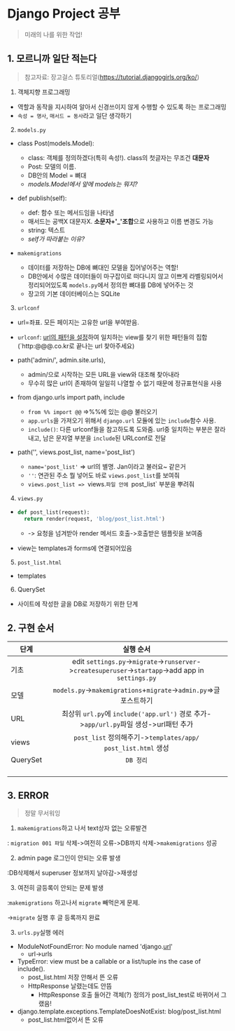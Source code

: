 # Django Project 공부

> 미래의 나를 위한 작업!



## 1. 모르니까 일단 적는다

> 참고자료: 장고걸스 튜토리얼(https://tutorial.djangogirls.org/ko/)

1) 객체지향 프로그래밍

- 역할과 동작을 지시하여 알아서 신경쓰이지 않게 수행할 수 있도록 하는 프로그래밍
- `속성 = 명사`, `매서드 = 동사`라고 일단 생각하기

2)  `models.py` 

- class Post(models.Model):
  - class: 객체를 정의하겠다(특히 속성!). class의 첫글자는 무조건 **대문자**
  - Post: 모델의 이름.
  - DB안의 Model = 뼈대
  - *models.Model에서 앞에 models는 뭐지?*

  

- def publish(self):
  - def: 함수 또는 메서드임을 나타냄
  - 매서드는 공백X 대문자X. **소문자+'_'조합**으로 사용하고 이름 변경도 가능
  - string: 텍스트
  - *self가 따라붙는 이유?*

- `makemigrations`
  - 데이터를 저장하는 DB에 뼈대인 모델을 집어넣어주는 역할!
  - DB안에서 수많은 데이터들이 마구잡이로 떠다니지 않고 이쁘게 라벨링되어서 정리되어있도록 `models.py`에서 정의한 뼈대를 DB에 넣어주는 것
  - 장고의 기본 데이터베이스는 SQLite

3) `urlconf`

- url=좌표. 모든 페이지는 고유한 url을 부여받음. 
- `urlconf`: <u>url의 패턴을 설정</u>하여 일치하는 view를 찾기 위한 패턴들의 집합(`http:@@@.co.kr로 끝나는 url 찾아주세요)
- path('admin/', admin.site.urls),
  - admin/으로 시작하는 모든 URL을 view와 대조해 찾아내라
  - 무수히 많은 url이 존재하여 일일히 나열할 수 없기 때문에 정규표현식을 사용
- from django.urls import path, include
  - `from %% import @@` =>%%에 있는 @@ 불러오기
  - `app.urls`을 가져오기 위해서 `django.url` 모듈에 있는 `include`함수 사용. 
  - `include()`: 다른 urlconf들을 참고하도록 도와줌. url중 일치하는 부분은 잘라내고, 남은 문자열 부분을 `include`된 URLconf로 전달

- path('', views.post_list, name='post_list')
  - `name='post_list'` => url의 별명. Jan이라고 불러요~ 같은거
  - `''`: 연관된 주소 뭘 넣어도 바로 `views.post_list`를 보여줘
  - `views.post_list => `views.`파일 안에 `post_list` 부분을 뿌려줘

4) `views.py`

- ```python
  def post_list(request): 
  	return render(request, 'blog/post_list.html')
  ```

  - -> 요청을 넘겨받아 render 메서드 호출->호출받은 템플릿을 보여줌

- view는 templates과 forms에 연결되어있음



5) `post_list.html`

- templates



6) QuerySet

- 사이트에 작성한 글을 DB로 저장하기 위한 단계





## 2. 구현 순서

| 단계     |                          실행 순서                           |
| -------- | :----------------------------------------------------------: |
| 기초     | edit `settings.py`->`migrate`->`runserver`->`createsuperuser`->`startapp`->add app in `settings.py` |
| 모델     | `models.py`->`makemigrations`+`migrate`->`admin.py`=>글 포스트하기 |
| URL      | 최상위 `url.py`에  `include('app.url')` 경로 추가->`app/url.py`파일 생성->url패턴 추가 |
| views    | `post_list` 정의해주기->`templates/app/ post_list.html` 생성 |
| QuerySet |                          `DB 정리`                           |
|          |                                                              |
|          |                                                              |
|          |                                                              |
|          |                                                              |





## 3. ERROR

> 정말 무서워잉



1) `makemigrations`하고 나서 text상자 없는 오류발견

: `migration 001 파일` 삭제->여전히 오류->DB까지 삭제->`makemigrations` 성공

2) admin page 로그인이 안되는 오류 발생

:DB삭제해서 superuser 정보까지 날아감->재생성

3) 여전히 글등록이 안되는 문제 발생

:`makemigrations` 하고나서 `migrate` 빼먹은게 문제.

->`migrate` 실행 후 글 등록까지 완료

3) `urls.py`실행 에러

- ModuleNotFoundError: No module named 'django.<u>url</u>'
  - url->urls
- TypeError: view must be a callable or a list/tuple ins the case of include().
  - post_list.html 저장 안해서 뜬 오류
  - HttpResponse 날렸는데도 안뜸
    - HttpResponse 호출 들어간 객체(?) 정의가 post_list_test로 바뀌어서 그랬음!
- django.template.exceptions.TemplateDoesNotExist: blog/post_list.html
  - post_list.html없어서 뜬 오류